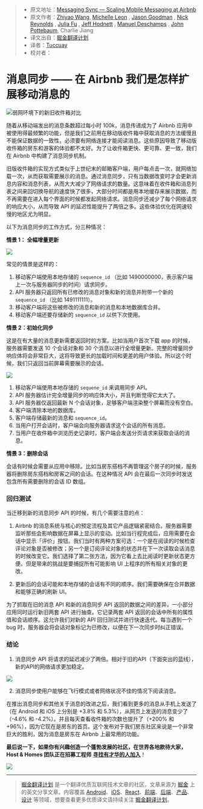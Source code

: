 > * 原文地址：[Messaging Sync — Scaling Mobile Messaging at Airbnb](https://medium.com/airbnb-engineering/messaging-sync-scaling-mobile-messaging-at-airbnb-659142036f06)
> * 原文作者：[Zhiyao Wang](https://medium.com/@zhiyaowang), [Michelle Leon](https://medium.com/@mkleon) , [Jason Goodman](https://medium.com/@jasonkgoodman) , [Nick Reynolds](https://medium.com/@thenickreynolds) , [Julia Fu](https://medium.com/@chengxiaofu) , [Jeff Hodnett](http://www.jeffhodnett.com/) , [Manuel Deschamps](https://medium.com/@manuel) , [John Pottebaum](https://medium.com/@johnpottebaum), Charlie Jiang
> * 译文出自：[掘金翻译计划](https://github.com/xitu/gold-miner)
> * 译者：[Tuccuay](https://www.tuccuay.com)
> * 校对者：

# 消息同步 —— 在 Airbnb 我们是怎样扩展移动消息的

![弱网环境下的新旧收件箱对比](https://cdn-images-1.medium.com/max/800/1*fZpQ95jk81Ae7tqpkXNIwA.gif)

随着从移动端发出的消息条数超过每小时 100k，消息传递成为了 Airbnb 应用中被使用得最频繁的功能，但是我们之前用在移动版收件箱中获取消息的方法缓慢且不能保证数据的一致性，必须要有网络连接才能阅读消息。这些原因导致了移动版收件箱的房东和游客的体验都不太好。为了让收件箱更快、更可靠、更一致，我们在 Airbnb 中构建了消息同步机制。

旧版收件箱的实现方式类似于上世纪末的邮箱客户端，用户每点击一次，就网络加载一次，从而获取需要展示的消息。通过消息同步，只有当数据改变时才会更新消息内容和消息列表，从而大大减少了网络请求的数量。这意味着在收件箱和消息列表之间来回切换导航的速度快了很多，大部分时间都是用本地缓存来展示数据，而不再需要在进入每个界面的时候都发起网络请求。消息同步还减少了每个网络请求的响应大小，从而导致 API 的延迟性能提升了两倍之多。这些体验优化在网速较慢的地区尤为明显。

以下为消息同步的工作方式，分三种情况：

**情景 1： 全幅增量更新**

![](https://cdn-images-1.medium.com/max/800/1*RqXfpzXiZ2nudOrEPA7Dvg.png)

常见的情景是这样的：

1. 移动客户端使用本地存储的 `sequence_id` （比如 1490000000，表示客户端上一次与服务器同步的时间）请求同步。
2. API 服务器只返回所有已修改的消息对象和新的消息并附带一个新的 `sequence_id` （比如 1491111111）。
3. 移动客户端将这些被修改的消息和新的消息和本地数据库合并。
4. 移动客户端还要存储新的 `sequence_id` 以供下次使用。

**情景 2：初始化同步**

这是在有大量的消息更新需要返回时的方案。比如当用户首次下载 app 的时候，服务器需要发送 10 个会话对象和 30 个消息以进行全增量更新。完整的增量同步响应体将会非常巨大，这将导致更长的加载时间和更差的用户体验。所以这个时候，我们只返回当前屏幕需要展示的会话。

![](https://cdn-images-1.medium.com/max/800/1*0NQo4EQtq4A6ZcD0I-FGCQ.png)

1. 移动客户端使用本地存储的 `sequene_id` 来调用同步 API。
2. API 服务器估计完全增量同步的响应体大小，并且判断觉得它太大了。
3. API 服务器仅返回最新 N 个会话对象，足够客户端渲染整个屏幕而没有空白。
4. 客户端清除本地的数据库。
5. 客户端存储最新的消息和 `sequence_id`。
6. 当用户打开会话时，客户端会向服务器请求这个会话的所有消息。
7. 当用户在收件箱中浏览历史记录时，客户端会发送分页请求来获取会话的消息。

**情景 3：删除会话**

会话有时候会需要从应用中移除。比如当房东搭档不再管理这个房子的时候，服务器将删除房东搭档和房客之间的会话。在这种情况 API 会在最后一次同步时发送包含所有需要删除的会话 ID 数组。

### 回归测试

当迁移到新的消息同步 API 的时候，有几个需要注意的点：

1. Airbnb 的消息系统与核心的预定流程及其它产品逻辑紧密结合。服务器需要监听那些会影响数据在屏幕上显示的变动。比如当行程完成后，应用需要在会话中显示「评价」按钮。我们当时有两种方案可选：一个是在阅读的时候检查评论对象是否被修改；另一个是订阅评论对象的状态并在下一次读取会话消息的时候改变它。我们选择了第二张方法，因为它看上去比阅读时更新状态更方便。但是带来的挑战是要捕捉所有可能影响 UI 上程序的所有相关对象的更改。

2. 更新后的会话可能和本地存储的会话有不同的顺序。我们需要确保在合并数据和能够正确的刷新 UI。

为了抓取在旧的消息 API 和新的消息同步 API 返回的数据之间的差异，一小部分应用同时运行新旧两套 API 进行抽查。它记录两套 API 返回的会话中所有的属性值和会话顺序。这允许我们对新的 API 回归测试并进行快速迭代。每当遇到一个 bug 时，服务器会将会话对象标记为已修改，以便在下一次同步时纠正错误。

### 结论

1. 消息同步 API 将请求的延迟减少了两倍。相对于旧的API（下面突出的蓝线），新的API的网络请求更加稳定。

![](https://cdn-images-1.medium.com/max/800/1*SbTsdzUkh9miVCbZScBKCQ.png)

2. 消息同步使用户能够在飞行模式或者网络状况不佳的情况下阅读消息。

在推出消息同步和其他关于消息的改进之后，我们看到更多的消息从手机上发送了（在 Android 和 iOS 上分别是 +3.8% 和 5.3%），从网页上发送的消息变少了（-4.6% 和 -4.2%）。并且每天查看收件箱的次数也提升了（+200% 和 +96%），因为它现在是房东的首页。这个发布对于我们房东社区来说是一个非常巨大的胜利，因为消息是房东在 Airbnb 上最常用的功能。

**最后说一下，如果你有兴趣创造一个蓬勃发展的社区，在世界各地款待大家，Host & Homes 团队正在招募工程师** [**寻找有才华的人加入**](https://www.airbnb.com/careers/departments/engineering)！

![](https://cdn-images-1.medium.com/max/2000/1*XMOMFask2IOSeOQznGLe7Q.png)

---

> [掘金翻译计划](https://github.com/xitu/gold-miner) 是一个翻译优质互联网技术文章的社区，文章来源为 [掘金](https://juejin.im) 上的英文分享文章。内容覆盖 [Android](https://github.com/xitu/gold-miner#android)、[iOS](https://github.com/xitu/gold-miner#ios)、[React](https://github.com/xitu/gold-miner#react)、[前端](https://github.com/xitu/gold-miner#前端)、[后端](https://github.com/xitu/gold-miner#后端)、[产品](https://github.com/xitu/gold-miner#产品)、[设计](https://github.com/xitu/gold-miner#设计) 等领域，想要查看更多优质译文请持续关注 [掘金翻译计划](https://github.com/xitu/gold-miner)。
